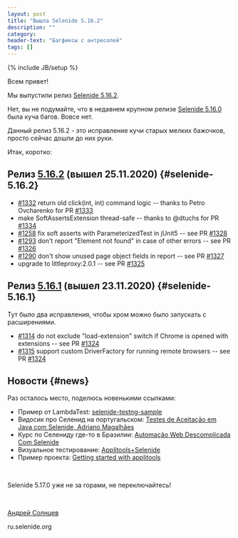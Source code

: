 ```yaml
---
layout: post
title: "Вышла Selenide 5.16.2"
description: ""
category:
header-text: "Багфиксы с антресолей"
tags: []
---
```

{% include JB/setup %}

Всем привет!

Мы выпустили релиз [Selenide 5.16.2](https://github.com/selenide/selenide/milestone/109?closed=1).

Нет, вы не подумайте, что в недавнем крупном релизе [Selenide 5.16.0](/2020/11/20/selenide-5.16.0/) была куча багов. 
Вовсе нет.  

Данный релиз 5.16.2 - это исправление кучи старых мелких бажочков, просто сейчас дошли до них руки.  

Итак, коротко:

## Релиз [5.16.2](https://github.com/selenide/selenide/milestone/109?closed=1) (вышел 25.11.2020) {#selenide-5.16.2}
* [#1332](https://github.com/selenide/selenide/issues/1332) return old click(int, int) command logic  --  thanks to Petro Ovcharenko for PR [#1333](https://github.com/selenide/selenide/pull/1333)
* make SoftAssertsExtension thread-safe  --  thanks to @dtuchs for PR [#1334](https://github.com/selenide/selenide/pull/1334)
* [#1258](https://github.com/selenide/selenide/issues/1258) fix soft asserts with ParameterizedTest in jUnit5  --  see PR [#1328](https://github.com/selenide/selenide/pull/1328)
* [#1293](https://github.com/selenide/selenide/issues/1293) don't report "Element not found" in case of other errors  --  see PR [#1326](https://github.com/selenide/selenide/pull/1326)
* [#1290](https://github.com/selenide/selenide/issues/1290) don't show unused page object fields in report  --  see PR [#1327](https://github.com/selenide/selenide/pull/1327)
* upgrade to littleproxy:2.0.1  --  see PR [#1325](https://github.com/selenide/selenide/pull/1325)

## Релиз [5.16.1](https://github.com/selenide/selenide/milestone/106?closed=1) (вышел 23.11.2020) {#selenide-5.16.1}

Тут было два исправления, чтобы хром можно было запускать с расширениями.
* [#1314](https://github.com/selenide/selenide/issues/1314) do not exclude "load-extension" switch if Chrome is opened with extensions  --  see PR [#1324](https://github.com/selenide/selenide/pull/1324)
* [#1315](https://github.com/selenide/selenide/issues/1315) support custom DriverFactory for running remote browsers  --  see PR [#1324](https://github.com/selenide/selenide/pull/1324)


## Новости {#news}

Раз осталось место, поделюсь новенькими ссылками: 
* Пример от LambdaTest: [selenide-testng-sample](https://github.com/LambdaTest/selenide-testng-sample)
* Видосик про Селенид на португальском: [Testes de Aceitação em Java com Selenide, Adriano Magalhães](https://www.youtube.com/watch?v=yOfrqZUsFuU&feature=youtu.be&ab_channel=BluesoftLabs)
* Курс по Селениду где-то в Бразилии: [Automação Web Descomplicada Com Selenide](https://inoveteste.com.br/automacao-web-descomplicada-com-selenide/)
* Визуальное тестирование: [Applitools+Selenide](https://medium.com/automated-visual-testing-with-applitools/getting-started-with-the-applitools-sdk-653f2cd1ad48) 
* Пример проекта: [Getting started with applitools](https://github.com/bmurmistro/applitools)

<br>

Selenide 5.17.0 уже не за горами, не переключайтесь!

<br>

[Андрей Солнцев](http://asolntsev.github.io/)

ru.selenide.org
